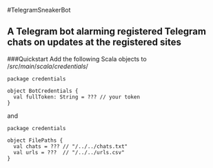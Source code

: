 #TelegramSneakerBot
## A Telegram bot alarming registered Telegram chats on updates at the registered sites

###Quickstart
Add the following Scala objects to $/src/main/scala/credentials/$

```
package credentials

object BotCredentials {
  val fullToken: String = ??? // your token
}
```
and

```
package credentials

object FilePaths {
  val chats = ??? // "/../../chats.txt"
  val urls = ???  // "/../../urls.csv"
}

```
